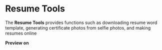 # Resume Tools

The **Resume Tools** provides functions such as downloading resume word template, generating certificate photos from selfie photos, and making resumes online

**Preview on**
